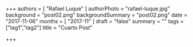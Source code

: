 +++
authors = [ "Rafael Luque" ]
authorPhoto = "rafael-luque.jpg"
background = "post02.png"
backgroundSummary = "post02.png"
date = "2017-11-06"
months = [ "2017-11" ]
draft = "false"
summary = ""
tags = ["tag1","tag2"]
title = "Cuarto Post"

+++

